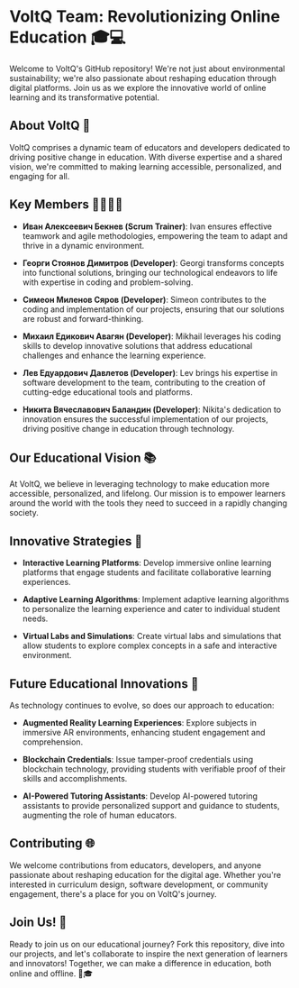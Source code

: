 # VoltQ Team: Revolutionizing Online Education 🎓💻

Welcome to VoltQ's GitHub repository! We're not just about environmental sustainability; we're also passionate about reshaping education through digital platforms. Join us as we explore the innovative world of online learning and its transformative potential.

## About VoltQ 🌟

VoltQ comprises a dynamic team of educators and developers dedicated to driving positive change in education. With diverse expertise and a shared vision, we're committed to making learning accessible, personalized, and engaging for all.

## Key Members 👩‍💼👨‍💻

- **Иван Алексеевич Бекнев (Scrum Trainer)**: Ivan ensures effective teamwork and agile methodologies, empowering the team to adapt and thrive in a dynamic environment.

- **Георги Стоянов Димитров (Developer)**: Georgi transforms concepts into functional solutions, bringing our technological endeavors to life with expertise in coding and problem-solving.

- **Симеон Миленов Сяров (Developer)**: Simeon contributes to the coding and implementation of our projects, ensuring that our solutions are robust and forward-thinking.

- **Михаил Едикович Авагян (Developer)**: Mikhail leverages his coding skills to develop innovative solutions that address educational challenges and enhance the learning experience.

- **Лев Едуардович Давлетов (Developer)**: Lev brings his expertise in software development to the team, contributing to the creation of cutting-edge educational tools and platforms.

- **Никита Вячеславович Баландин (Developer)**: Nikita's dedication to innovation ensures the successful implementation of our projects, driving positive change in education through technology.

## Our Educational Vision 📚

At VoltQ, we believe in leveraging technology to make education more accessible, personalized, and lifelong. Our mission is to empower learners around the world with the tools they need to succeed in a rapidly changing society.

## Innovative Strategies 🚀

- **Interactive Learning Platforms**: Develop immersive online learning platforms that engage students and facilitate collaborative learning experiences.

- **Adaptive Learning Algorithms**: Implement adaptive learning algorithms to personalize the learning experience and cater to individual student needs.

- **Virtual Labs and Simulations**: Create virtual labs and simulations that allow students to explore complex concepts in a safe and interactive environment.

## Future Educational Innovations 🔮

As technology continues to evolve, so does our approach to education:

- **Augmented Reality Learning Experiences**: Explore subjects in immersive AR environments, enhancing student engagement and comprehension.

- **Blockchain Credentials**: Issue tamper-proof credentials using blockchain technology, providing students with verifiable proof of their skills and accomplishments.

- **AI-Powered Tutoring Assistants**: Develop AI-powered tutoring assistants to provide personalized support and guidance to students, augmenting the role of human educators.

## Contributing 🌐

We welcome contributions from educators, developers, and anyone passionate about reshaping education for the digital age. Whether you're interested in curriculum design, software development, or community engagement, there's a place for you on VoltQ's journey.

## Join Us! 🌟

Ready to join us on our educational journey? Fork this repository, dive into our projects, and let's collaborate to inspire the next generation of learners and innovators! Together, we can make a difference in education, both online and offline. 🚀🎓